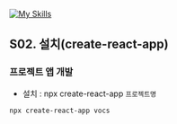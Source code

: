 [![My Skills](https://skillicons.dev/icons?heiht="10"&i=nodejs,vscode,js,react&theme=light)](readme.md)

## S02. 설치(create-react-app)	

### 프로젝트 앱 개발

- 설치 : npx create-react-app `프로젝트명`
```
npx create-react-app vocs
```